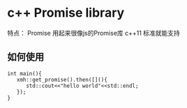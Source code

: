 # c++ Promise library
特点：
Promise 用起来很像js的Promise库
c++11 标准就能支持
## 如何使用

````
int main(){
   xmh::get_promise().then([](){
      std::cout<<"hello world"<<std::endl;
   });
}
````
